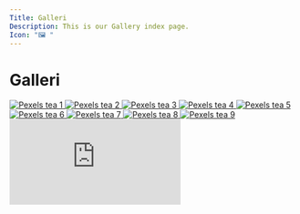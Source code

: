 ```yaml
---
Title: Galleri
Description: This is our Gallery index page.
Icon: "🖼 "
---
```


Galleri
==========================

<div class="gallery">
    <a href="%base_url%/image/gallery/pexels-1.jpg" target="_blank">
        <picture>
            <source media="(max-width: 767px)" srcset="%base_url%/image/gallery/pexels-1.jpg?w=800" />
            <source media="(min-width: 767px)" srcset="%base_url%/image/gallery/pexels-1.jpg?w=400" />
            <img src="%base_url%/image/gallery/pexels-1.jpg?w=800" alt="Pexels tea 1" />
        </picture>
    </a>
    <a href="%base_url%/image/gallery/pexels-2.jpg" target="_blank">
        <picture>
            <source media="(max-width: 767px)" srcset="%base_url%/image/gallery/pexels-2.jpg?w=800" />
            <source media="(min-width: 767px)" srcset="%base_url%/image/gallery/pexels-2.jpg?w=400" />
            <img src="%base_url%/image/gallery/pexels-2.jpg?w=800" alt="Pexels tea 2" />
        </picture>
    </a>
    <a href="%base_url%/image/gallery/pexels-3.jpg" target="_blank">
        <picture>
            <source media="(max-width: 767px)" srcset="%base_url%/image/gallery/pexels-3.jpg?w=800" />
            <source media="(min-width: 767px)" srcset="%base_url%/image/gallery/pexels-3.jpg?w=400" />
            <img src="%base_url%/image/gallery/pexels-3.jpg?w=800" alt="Pexels tea 3" />
        </picture>
    </a>
    <a href="%base_url%/image/gallery/pexels-4.jpg" target="_blank">
        <picture>
            <source media="(max-width: 767px)" srcset="%base_url%/image/gallery/pexels-4.jpg?w=800" />
            <source media="(min-width: 767px)" srcset="%base_url%/image/gallery/pexels-4.jpg?w=400" />
            <img src="%base_url%/image/gallery/pexels-4.jpg?w=800" alt="Pexels tea 4" />
        </picture>
    </a>
    <a href="%base_url%/image/gallery/pexels-5.jpg" target="_blank">
        <picture>
            <source media="(max-width: 767px)" srcset="%base_url%/image/gallery/pexels-5.jpg?w=800" />
            <source media="(min-width: 767px)" srcset="%base_url%/image/gallery/pexels-5.jpg?w=400" />
            <img src="%base_url%/image/gallery/pexels-5.jpg?w=800" alt="Pexels tea 5" />
        </picture>
    </a>
    <a href="%base_url%/image/gallery/pexels-6.jpg" target="_blank">
        <picture>
            <source media="(max-width: 767px)" srcset="%base_url%/image/gallery/pexels-6.jpg?w=800" />
            <source media="(min-width: 767px)" srcset="%base_url%/image/gallery/pexels-6.jpg?w=400" />
            <img src="%base_url%/image/gallery/pexels-6.jpg?w=800" alt="Pexels tea 6" />
        </picture>
    </a>
    <a href="%base_url%/image/gallery/pexels-7.jpg" target="_blank">
        <picture>
            <source media="(max-width: 767px)" srcset="%base_url%/image/gallery/pexels-7.jpg?w=800" />
            <source media="(min-width: 767px)" srcset="%base_url%/image/gallery/pexels-7.jpg?w=400" />
            <img src="%base_url%/image/gallery/pexels-7.jpg?w=800" alt="Pexels tea 7" />
        </picture>
    </a>
    <a href="%base_url%/image/gallery/pexels-8.jpg" target="_blank">
        <picture>
            <source media="(max-width: 767px)" srcset="%base_url%/image/gallery/pexels-8.jpg?w=800" />
            <source media="(min-width: 767px)" srcset="%base_url%/image/gallery/pexels-8.jpg?w=400" />
            <img src="%base_url%/image/gallery/pexels-8.jpg?w=800" alt="Pexels tea 8" />
        </picture>
    </a>
    <a href="%base_url%/image/gallery/pexels-9.jpg" target="_blank">
        <picture>
            <source media="(max-width: 767px)" srcset="%base_url%/image/gallery/pexels-9.jpg?w=800" />
            <source media="(min-width: 767px)" srcset="%base_url%/image/gallery/pexels-9.jpg?w=400" />
            <img src="%base_url%/image/gallery/pexels-9.jpg?w=800" alt="Pexels tea 9" />
        </picture>
    </a>
</div>

<div class="youtube-16-9">
    <iframe src="https://www.youtube.com/embed/4wQVxj_0Mdo" title="Så rengör du din RIB-båt" frameborder="0" allow="accelerometer; autoplay; clipboard-write; encrypted-media; gyroscope; picture-in-picture; web-share" allowfullscreen></iframe>
</div>